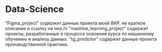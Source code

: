 # Data-Science
"Figma_project" содержит данные проекта моей ВКР, ее краткое описание и ссылку на нее./n
"mashine_learning_project" содержит проекты, разработанные в процессе освоения курса по машинному обучению и анализу данных.
"tg_predictor" содержит данные проекта производственной практики.
